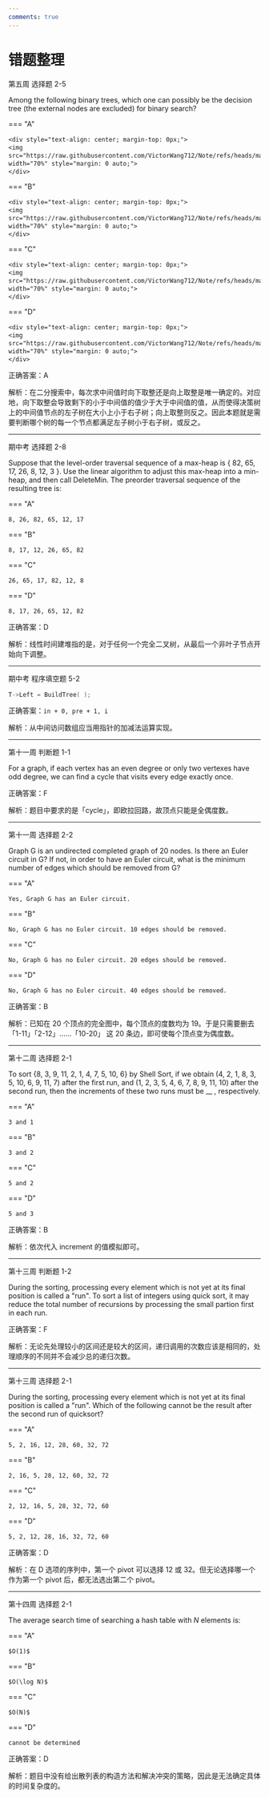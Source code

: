 ```yaml
---
comments: true
---
```


# 错题整理

第五周 选择题 2-5

Among the following binary trees, which one can possibly be the decision tree (the external nodes are excluded) for binary search?

=== "A"

    <div style="text-align: center; margin-top: 0px;">
    <img src="https://raw.githubusercontent.com/VictorWang712/Note/refs/heads/main/docs/assets/images/computer_science/data_structure_basics/mistakes_1.png" width="70%" style="margin: 0 auto;">
    </div>

=== "B"

    <div style="text-align: center; margin-top: 0px;">
    <img src="https://raw.githubusercontent.com/VictorWang712/Note/refs/heads/main/docs/assets/images/computer_science/data_structure_basics/mistakes_2.png" width="70%" style="margin: 0 auto;">
    </div>

=== "C"

    <div style="text-align: center; margin-top: 0px;">
    <img src="https://raw.githubusercontent.com/VictorWang712/Note/refs/heads/main/docs/assets/images/computer_science/data_structure_basics/mistakes_3.png" width="70%" style="margin: 0 auto;">
    </div>

=== "D"

    <div style="text-align: center; margin-top: 0px;">
    <img src="https://raw.githubusercontent.com/VictorWang712/Note/refs/heads/main/docs/assets/images/computer_science/data_structure_basics/mistakes_4.png" width="70%" style="margin: 0 auto;">
    </div>

正确答案：A

解析：在二分搜索中，每次求中间值时向下取整还是向上取整是唯一确定的。对应地，向下取整会导致剩下的小于中间值的值少于大于中间值的值，从而使得决策树上的中间值节点的左子树在大小上小于右子树；向上取整则反之。因此本题就是需要判断哪个树的每一个节点都满足左子树小于右子树，或反之。

---

期中考 选择题 2-8

Suppose that the level-order traversal sequence of a max-heap is { 82, 65, 17, 26, 8, 12, 3 }. Use the linear algorithm to adjust this max-heap into a min-heap, and then call DeleteMin. The preorder traversal sequence of the resulting tree is:

=== "A"

    8, 26, 82, 65, 12, 17

=== "B"

    8, 17, 12, 26, 65, 82

=== "C"

    26, 65, 17, 82, 12, 8

=== "D"

    8, 17, 26, 65, 12, 82

正确答案：D

解析：线性时间建堆指的是，对于任何一个完全二叉树，从最后一个非叶子节点开始向下调整。

---

期中考 程序填空题 5-2

```c
T->Left = BuildTree( );
```

正确答案：`in + 0, pre + 1, i`

解析：从中间访问数组应当用指针的加减法运算实现。

---

第十一周 判断题 1-1

For a graph, if each vertex has an even degree or only two vertexes have odd degree, we can find a cycle that visits every edge exactly once.

正确答案：F

解析：题目中要求的是「cycle」，即欧拉回路，故顶点只能是全偶度数。

---

第十一周 选择题 2-2

Graph G is an undirected completed graph of 20 nodes. Is there an Euler circuit in G? If not, in order to have an Euler circuit, what is the minimum number of edges which should be removed from G?

=== "A"

    Yes, Graph G has an Euler circuit.

=== "B"

    No, Graph G has no Euler circuit. 10 edges should be removed.

=== "C"

    No, Graph G has no Euler circuit. 20 edges should be removed.

=== "D"

    No, Graph G has no Euler circuit. 40 edges should be removed.

正确答案：B

解析：已知在 20 个顶点的完全图中，每个顶点的度数均为 19。于是只需要删去「1-11」「2-12」……「10-20」 这 20 条边，即可使每个顶点变为偶度数。

---

第十二周 选择题 2-1

To sort {8, 3, 9, 11, 2, 1, 4, 7, 5, 10, 6} by Shell Sort, if we obtain (4, 2, 1, 8, 3, 5, 10, 6, 9, 11, 7) after the first run, and (1, 2, 3, 5, 4, 6, 7, 8, 9, 11, 10) after the second run, then the increments of these two runs must be __ , respectively.

=== "A"

    3 and 1

=== "B"

    3 and 2

=== "C"

    5 and 2

=== "D"

    5 and 3

正确答案：B

解析：依次代入 increment 的值模拟即可。

---

第十三周 判断题 1-2

During the sorting, processing every element which is not yet at its final position is called a "run". To sort a list of integers using quick sort,  it may reduce the total number of recursions by processing the small partion first in each run.

正确答案：F

解析：无论先处理较小的区间还是较大的区间，递归调用的次数应该是相同的，处理顺序的不同并不会减少总的递归次数。

---

第十三周 选择题 2-1

During the sorting, processing every element which is not yet at its final position is called a "run".  Which of the following cannot be the result after the second run of quicksort?

=== "A"

    5, 2, 16, 12, 28, 60, 32, 72

=== "B"

    2, 16, 5, 28, 12, 60, 32, 72

=== "C"

    2, 12, 16, 5, 28, 32, 72, 60

=== "D"

    5, 2, 12, 28, 16, 32, 72, 60

正确答案：D

解析：在 D 选项的序列中，第一个 pivot 可以选择 12 或 32。但无论选择哪一个作为第一个 pivot 后，都无法选出第二个 pivot。

---

第十四周 选择题 2-1

The average search time of searching a hash table with $N$ elements is:

=== "A"

    $O(1)$

=== "B"

    $O(\log N)$

=== "C"

    $O(N)$

=== "D"

    cannot be determined

正确答案：D

解析：题目中没有给出散列表的构造方法和解决冲突的策略，因此是无法确定具体的时间复杂度的。
